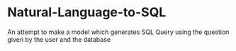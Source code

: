 # Natural-Language-to-SQL
An attempt to make a model which generates SQL Query using the question given by the user and the database
